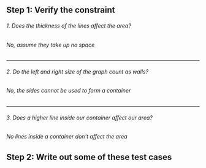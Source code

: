 ## Step 1: Verify the constraint
###### 1. Does the thickness of the lines affect the area?
###### No, assume they take up no space
------
###### 2. Do the left and right size of the graph count as walls?
###### No, the sides cannot be used to form a container
------
###### 3. Does a higher line inside our container affect our area?
###### No lines inside a container don't affect the area

## Step 2: Write out some of these test cases
